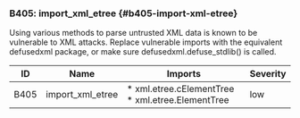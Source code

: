 ### B405: import_xml_etree {#b405-import-xml-etree}

Using various methods to parse untrusted XML data is known to be vulnerable to
XML attacks. Replace vulnerable imports with the equivalent defusedxml package,
or make sure defusedxml.defuse_stdlib() is called.

|  ID  |       Name       |                     Imports                      | Severity |
|------|------------------|--------------------------------------------------|----------|
| B405 | import_xml_etree | * xml.etree.cElementTree * xml.etree.ElementTree | low      |


